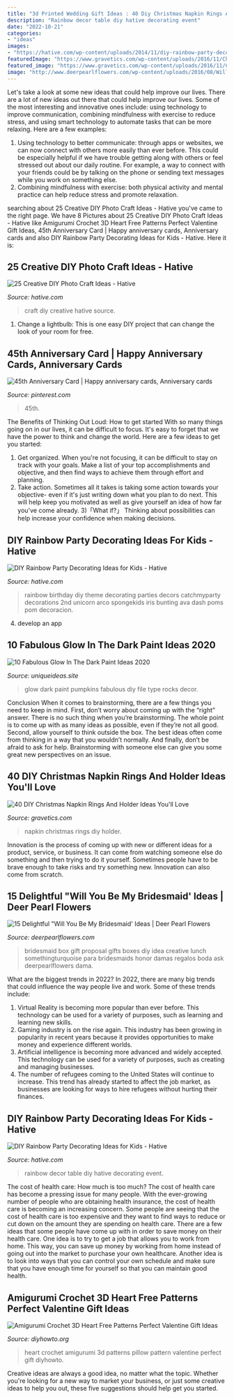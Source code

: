 ```yaml
---
title: "3d Printed Wedding Gift Ideas : 40 Diy Christmas Napkin Rings And Holder Ideas You&#039;ll Love"
description: "Rainbow decor table diy hative decorating event"
date: "2022-10-21"
categories:
- "ideas"
images:
- "https://hative.com/wp-content/uploads/2014/11/diy-rainbow-party-decorating-ideas/5-rainbow-table-decor.jpg"
featuredImage: "https://www.gravetics.com/wp-content/uploads/2016/11/Christmas-Napkin-Rings8.jpg"
featured_image: "https://www.gravetics.com/wp-content/uploads/2016/11/Christmas-Napkin-Rings8.jpg"
image: "http://www.deerpearlflowers.com/wp-content/uploads/2016/08/Will-you-be-my-Bridesmaid-Ideas-12.jpg"
---
```



Let's take a look at some new ideas that could help improve our lives.
There are a lot of new ideas out there that could help improve our lives. Some of the most interesting and innovative ones include: using technology to improve communication, combining mindfulness with exercise to reduce stress, and using smart technology to automate tasks that can be more relaxing. Here are a few examples: 
1. Using technology to better communicate: through apps or websites, we can now connect with others more easily than ever before. This could be especially helpful if we have trouble getting along with others or feel stressed out about our daily routine. For example, a way to connect with your friends could be by talking on the phone or sending text messages while you work on something else. 
2. Combining mindfulness with exercise: both physical activity and mental practice can help reduce stress and promote relaxation.

	

		
searching about 25 Creative DIY Photo Craft Ideas - Hative you've came to the right page. We have 8 Pictures about 25 Creative DIY Photo Craft Ideas - Hative like Amigurumi Crochet 3D Heart Free Patterns Perfect Valentine Gift Ideas, 45th Anniversary Card | Happy anniversary cards, Anniversary cards and also DIY Rainbow Party Decorating Ideas for Kids - Hative. Here it is:
		
    
## 25 Creative DIY Photo Craft Ideas - Hative

<img loading=lazy src="https://hative.com/wp-content/uploads/2014/11/diy-photo-craft-ideas/23-diy-photo-craft-ideas.jpg" onerror="this.onerror=null;this.src='https://tse3.mm.bing.net/th?id=OIP.MgGUXorVUvA4fWyds88K4AHaOl&amp;pid=15.1';" alt="25 Creative DIY Photo Craft Ideas - Hative">

_Source: hative.com_

>craft diy creative hative source. 

	

1. Change a lightbulb: This is one easy DIY project that can change the look of your room for free.

    
## 45th Anniversary Card | Happy Anniversary Cards, Anniversary Cards

<img loading=lazy src="https://i.pinimg.com/736x/09/eb/1a/09eb1adddd223ca5010634031ee60bd8.jpg" onerror="this.onerror=null;this.src='https://tse1.mm.bing.net/th?id=OIP.CrXZWvT-ZpM-AjDepVWOuQHaFj&amp;pid=15.1';" alt="45th Anniversary Card | Happy anniversary cards, Anniversary cards">

_Source: pinterest.com_

>45th. 

	

The Benefits of Thinking Out Loud: How to get started
With so many things going on in our lives, it can be difficult to focus. It's easy to forget that we have the power to think and change the world. Here are a few ideas to get you started: 
1) Get organized. When you're not focusing, it can be difficult to stay on track with your goals. Make a list of your top accomplishments and objective, and then find ways to achieve them through effort and planning. 
2) Take action. Sometimes all it takes is taking some action towards your objective- even if it's just writing down what you plan to do next. This will help keep you motivated as well as give yourself an idea of how far you've come already. 
3)「What if?」 Thinking about possibilities can help increase your confidence when making decisions.

    
## DIY Rainbow Party Decorating Ideas For Kids - Hative

<img loading=lazy src="https://hative.com/wp-content/uploads/2014/11/diy-rainbow-party-decorating-ideas/9-rainbow-wall-decors.jpg" onerror="this.onerror=null;this.src='https://tse3.mm.bing.net/th?id=OIP.xzvMCHYn0YUqLiz5Vc2PVAHaLL&amp;pid=15.1';" alt="DIY Rainbow Party Decorating Ideas for Kids - Hative">

_Source: hative.com_

>rainbow birthday diy theme decorating parties decors catchmyparty decorations 2nd unicorn arco spongekids iris bunting ava dash poms pom decoracion. 

	

4. develop an app

    
## 10 Fabulous Glow In The Dark Paint Ideas 2020

<img loading=lazy src="https://www.uniqueideas.site/wp-content/uploads/marvelous-abbaefeffba-glow-in-the-dark-of-ideas-for-paint-styles-and.jpg" onerror="this.onerror=null;this.src='https://tse3.mm.bing.net/th?id=OIP.BEox5dSSLGYcKVqnUyHSbAHaLH&amp;pid=15.1';" alt="10 Fabulous Glow In The Dark Paint Ideas 2020">

_Source: uniqueideas.site_

>glow dark paint pumpkins fabulous diy file type rocks decor. 

	

Conclusion
When it comes to brainstorming, there are a few things you need to keep in mind. First, don’t worry about coming up with the “right” answer. There is no such thing when you’re brainstorming. The whole point is to come up with as many ideas as possible, even if they’re not all good. Second, allow yourself to think outside the box. The best ideas often come from thinking in a way that you wouldn’t normally. And finally, don’t be afraid to ask for help. Brainstorming with someone else can give you some great new perspectives on an issue.

    
## 40 DIY Christmas Napkin Rings And Holder Ideas You&#039;ll Love

<img loading=lazy src="https://www.gravetics.com/wp-content/uploads/2016/11/Christmas-Napkin-Rings8.jpg" onerror="this.onerror=null;this.src='https://tse4.mm.bing.net/th?id=OIP.SJLPvI1J5UDmAPxlkvocUQHaJ3&amp;pid=15.1';" alt="40 DIY Christmas Napkin Rings And Holder Ideas You&#039;ll Love">

_Source: gravetics.com_

>napkin christmas rings diy holder. 

	

Innovation is the process of coming up with new or different ideas for a product, service, or business. It can come from watching someone else do something and then trying to do it yourself. Sometimes people have to be brave enough to take risks and try something new. Innovation can also come from scratch.

    
## 15 Delightful &quot;Will You Be My Bridesmaid&#039; Ideas | Deer Pearl Flowers

<img loading=lazy src="http://www.deerpearlflowers.com/wp-content/uploads/2016/08/Will-you-be-my-Bridesmaid-Ideas-12.jpg" onerror="this.onerror=null;this.src='https://tse2.mm.bing.net/th?id=OIP.H1-ugpMlBG-oBvfye_q9JgHaLH&amp;pid=15.1';" alt="15 Delightful &quot;Will You Be My Bridesmaid&#039; Ideas | Deer Pearl Flowers">

_Source: deerpearlflowers.com_

>bridesmaid box gift proposal gifts boxes diy idea creative lunch somethingturquoise para bridesmaids honor damas regalos boda ask deerpearlflowers dama. 

	

What are the biggest trends in 2022?
In 2022, there are many big trends that could influence the way people live and work. Some of these trends include: 
1) Virtual Reality is becoming more popular than ever before. This technology can be used for a variety of purposes, such as learning and learning new skills. 
2) Gaming industry is on the rise again. This industry has been growing in popularity in recent years because it provides opportunities to make money and experience different worlds. 
3) Artificial intelligence is becoming more advanced and widely accepted. This technology can be used for a variety of purposes, such as creating and managing businesses. 
4) The number of refugees coming to the United States will continue to increase. This trend has already started to affect the job market, as businesses are looking for ways to hire refugees without hurting their finances.

    
## DIY Rainbow Party Decorating Ideas For Kids - Hative

<img loading=lazy src="https://hative.com/wp-content/uploads/2014/11/diy-rainbow-party-decorating-ideas/5-rainbow-table-decor.jpg" onerror="this.onerror=null;this.src='https://tse1.mm.bing.net/th?id=OIP.nMuxdESfSZj1uaUReL2v-AHaLI&amp;pid=15.1';" alt="DIY Rainbow Party Decorating Ideas for Kids - Hative">

_Source: hative.com_

>rainbow decor table diy hative decorating event. 

	

The cost of health care: How much is too much?
The cost of health care has become a pressing issue for many people. With the ever-growing number of people who are obtaining health insurance, the cost of health care is becoming an increasing concern. Some people are seeing that the cost of health care is too expensive and they want to find ways to reduce or cut down on the amount they are spending on health care. There are a few ideas that some people have come up with in order to save money on their health care. One idea is to try to get a job that allows you to work from home. This way, you can save up money by working from home instead of going out into the market to purchase your own healthcare. Another idea is to look into ways that you can control your own schedule and make sure that you have enough time for yourself so that you can maintain good health.

    
## Amigurumi Crochet 3D Heart Free Patterns Perfect Valentine Gift Ideas

<img loading=lazy src="http://www.diyhowto.org/wp-content/uploads/DIYHowto-Amigurumi-Crochet-3D-Heart-Free-Patterns-14.jpg" onerror="this.onerror=null;this.src='https://tse1.mm.bing.net/th?id=OIP.dFCCNFMhgiPAL0JzoHj7HgHaQo&amp;pid=15.1';" alt="Amigurumi Crochet 3D Heart Free Patterns Perfect Valentine Gift Ideas">

_Source: diyhowto.org_

>heart crochet amigurumi 3d patterns pillow pattern valentine perfect gift diyhowto. 

	

Creative ideas are always a good idea, no matter what the topic. Whether you're looking for a new way to market your business, or just some creative ideas to help you out, these five suggestions should help get you started.

